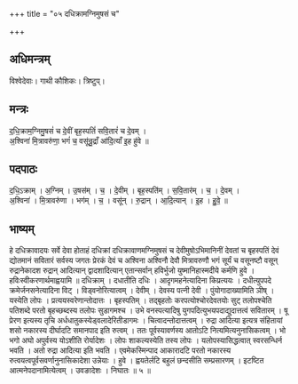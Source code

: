 +++
title = "०५ दधिक्रामग्निमुषसं च"

+++
## अधिमन्त्रम्
विश्वेदेवाः। गाथी कौशिकः। त्रिष्टुप्।

## मन्त्रः
द॒धि॒क्राम॒ग्निमु॒षसं॑ च दे॒वीं बृह॒स्पतिं॑ सवि॒तारं॑ च दे॒वम् ।  
अ॒श्विना॑ मि॒त्रावरु॑णा॒ भगं॑ च॒ वसू॑न्रु॒द्राँ आ॑दि॒त्याँ इ॒ह हु॑वे ॥

## पदपाठः
द॒धि॒ऽक्राम् । अ॒ग्निम् । उ॒षस॑म् । च॒ । दे॒वीम् । बृह॒स्पति॑म् । स॒वि॒तार॑म् । च॒ । दे॒वम् ।  
अ॒श्विना॑ । मि॒त्रावरु॑णा । भग॑म् । च॒ । वसू॑न् । रु॒द्रान् । आ॒दि॒त्यान् । इ॒ह । हु॒वे॒ ॥

## भाष्यम्
हे दधिक्रावादयः सर्वे देवा होताहं दधिक्रां दधिक्रावाणमग्निमुषसं च देवीमुषोऽभिमानिनीं देवतां च बृहस्पतिं देवं द्योतमानं सवितारं सर्वस्य जगतः प्रेरकं देवं च अश्विना अश्विनौ देवौ मित्रावरुणौ भगं सूर्यं च वसूनष्टौ वसून् रुद्रानेकादश रुद्रान् आदित्यान् द्वादशादित्यान् एतान्सर्वान् हविर्भुजो युष्मानिहास्मदीये कर्मणि हुवे । हविःस्वीकरणार्थमाह्वयामि ॥ दधिक्राम् । दधातीति दधिः । आदृगमहनेत्यादिना किप्रत्ययः । दधीत्युपपदे क्रमेर्जनसनेत्यादिना विट् । विड्वनोरित्यात्वम् । देवीम् । देवस्य पत्नी देवी । पुंयोगादाख्यामिति ञीष् । यस्येति लोपः । प्रत्ययस्वरेणान्तोदात्तः । बृहस्पतिम् । तद्बृहतोः करपत्योश्चोरदेवतयोः सुट् तलोपश्चेति पतिशब्दे परतो बृहच्छब्दस्य तलोपः सुडागमश्च । उभे वनस्पत्यादिषु युगपदित्युभयपदाद्युदात्तत्वं सवितारम् । षू प्रेरण इत्यस्य तृचि अर्धधातुकस्येड्वलादेरितीडागमः । चित्वादन्तोदात्तत्वम् । रुद्रा आदित्या इत्यत्र संहितायां शसो नकारस्य दीर्घादटि समानपाद इति रुत्वम् । ततः पूर्वस्यावर्णस्य आतोऽटि नित्यमित्यनुनासिकत्वम् । भो भगो अघो अपुर्वस्य योऽशीति रोर्यादेशः । लोपः शाकल्यस्येति तस्य लोपः । यलोपस्यासिद्धत्वात् स्वरसन्धिर्न भवति । अतो रुद्रा आदित्या इति भवति । एवमेकस्मिन्पाद आकारादटि परतो नकारस्य रुत्वयत्वपूर्वसवर्णानुनासिकादेशा उन्नेयाः । हुवे । ह्वयतेर्लटि बहुलं छन्दसीति सम्प्रसारणम् । इटष्टित आत्मनेपदानामित्येत्वम् । उवङादेशः । निघातः ॥ ५ ॥